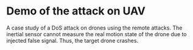 # Demo of the attack on UAV
A case study of a DoS attack on drones using the remote attacks. The inertial sensor cannot measure the real motion state of the drone due to injected false signal. Thus, the target drone crashes.
